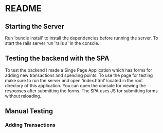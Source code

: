 # README
## Starting the Server
Run 'bundle install' to install the dependencies before running the server. To start the rails server run 'rails s' in the console.

## Testing the backend with the SPA
To test the backend I made a Singe Page Application which has forms for adding new transactions and spending points. To use the page for testing make sure to run the server and open 'index.html' located in the root directory of this application. You can open the console for viewing the responses after submitting the forms. The SPA uses JS for submitting forms without reloading. 

## Manual Testing
### Adding Transactions

